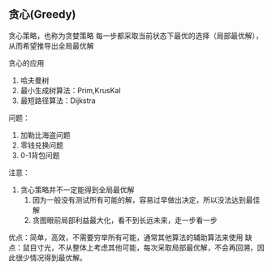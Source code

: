 ## 贪心(Greedy)
贪心策略，也称为贪婪策略
每一步都采取当前状态下最优的选择（局部最优解），从而希望推导出全局最优解

贪心的应用
1. 哈夫曼树
2. 最小生成树算法：Prim,KrusKal
3. 最短路径算法：Dijkstra

问题：
1. 加勒比海盗问题
2. 零钱兑换问题
3. 0-1背包问题

注意：
1. 贪心策略并不一定能得到全局最优解
   1. 因为一般没有测试所有可能的解，容易过早做出决定，所以没法达到最佳解
   2. 贪图眼前局部利益最大化，看不到长远未来，走一步看一步

优点：简单，高效，不需要穷举所有可能，通常其他算法的辅助算法来使用
缺点：鼠目寸光，不从整体上考虑其他可能，每次采取局部最优解，不会再回溯，因此很少情况得到最优解。

